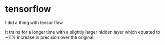 # tensorflow
I did a thing with tensor flow

It trains for a longer time with a slightly larger hidden layer which equated to ~11% increase in precision over the original
